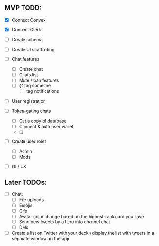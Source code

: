 ## MVP TODD:
- [x] Connect Convex
- [x] Connect Clerk
- [ ] Create schema
- [ ] Create UI scaffolding
- [ ] Chat features
    - [ ] Create chat
    - [ ] Chats list
    - [ ] Mute / ban features
    - [ ] @ tag someone
        - [ ] tag notifications
- [ ] User registration
- [ ] Token-gating chats
    - [ ] Get a copy of database
    - [ ] Connect & auth user wallet
    - [ ] 
- [ ] Create user roles
    - [ ] Admin
    - [ ] Mods
- [ ] UI / UX


## Later TODOs:
- [ ] Chat:
    - [ ] File uploads
    - [ ] Emojis
    - [ ] Gifs
    - [ ] Avatar color change based on the highest-rank card you have
    - [ ] Send new tweets by a hero into channel chat
    - [ ] DMs 
- [ ] Create a list on Twitter with your deck / display the list with tweets in a separate window on the app